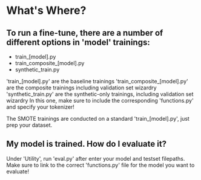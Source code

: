 # What's Where?

## To run a fine-tune, there are a number of different options in 'model' trainings:
  - train_[model].py
  - train_composite_[model].py
  - synthetic_train.py

'train_[model].py' are the baseline trainings
'train_composite_[model].py' are the composite trainings including validation set wizardry
'synthetic_train.py' are the synthetic-only trainings, including validation set wizardry
    In this one, make sure to include the corresponding 'functions.py' and specify your tokenizer! 
    
The SMOTE trainings are conducted on a standard 'train_[model].py', just prep your dataset.

## My model is trained. How do I evaluate it?

Under 'Utility', run 'eval.py' after enter your model and testset filepaths. 
Make sure to link to the correct 'functions.py' file for the model you want to evaluate!
